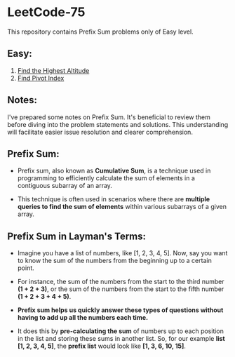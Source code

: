 # LeetCode-75

This repository contains Prefix Sum problems only of Easy level.

## Easy: 
1. [Find the Highest Altitude](https://github.com/Shubham-Nahar-Java-Coder/Leetcode-75/tree/master/Prefix-Sum/Find-the-Highest-Altitude)
2. [Find Pivot Index](https://github.com/Shubham-Nahar-Java-Coder/Leetcode-75/tree/master/Prefix-Sum/Find-Pivot-Index)

## Notes:

I've prepared some notes on Prefix Sum. It's beneficial to review them before diving into the problem statements and solutions. This understanding will facilitate easier issue resolution and clearer comprehension.

## Prefix Sum:

 - Prefix sum, also known as **Cumulative Sum**, is a technique used in programming to efficiently calculate the sum of elements in a contiguous subarray of an array.

 - This technique is often used in scenarios where there are **multiple queries to find the sum of elements** within various subarrays of a given array.

 ## Prefix Sum in Layman's Terms:

 - Imagine you have a list of numbers, like [1, 2, 3, 4, 5]. Now, say you want to know the sum of the numbers from the beginning up to a certain point. 
 - For instance, the sum of the numbers from the start to the third number **(1 + 2 + 3)**, or the sum of the numbers from the start to the fifth number **(1 + 2 + 3 + 4 + 5)**.

 - **Prefix sum helps us quickly answer these types of questions without having to add up all the numbers each time.**
 - It does this by **pre-calculating the sum** of numbers up to each position in the list and storing these sums in another list. So, for our example **list [1, 2, 3, 4, 5]**, the **prefix list** would look like **[1, 3, 6, 10, 15]**. 
